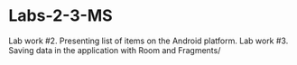 # Labs-2-3-MS
Lab work #2. Presenting list of items on the Android platform. Lab work #3. Saving data in the application with Room and Fragments/
